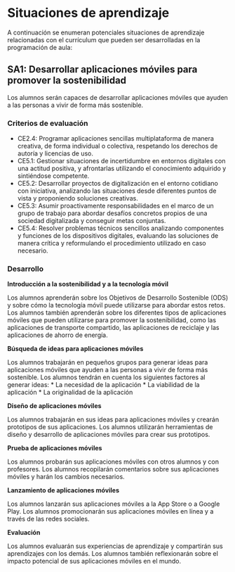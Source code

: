 # Situaciones de aprendizaje

A continuación se enumeran potenciales situaciones de aprendizaje relacionadas con el currículum que pueden ser desarrolladas en la programación de aula:

## SA1: Desarrollar aplicaciones móviles para promover la sostenibilidad

Los alumnos serán capaces de desarrollar aplicaciones móviles que ayuden a las personas a vivir de forma más sostenible.

### Criterios de evaluación

* CE2.4: Programar aplicaciones sencillas multiplataforma de manera creativa, de forma individual o colectiva, respetando los derechos de autoría y licencias de uso.
* CE5.1: Gestionar situaciones de incertidumbre en entornos digitales con una actitud positiva, y afrontarlas utilizando el conocimiento adquirido y sintiéndose competente.
* CE5.2: Desarrollar proyectos de digitalización en el entorno cotidiano con iniciativa, analizando las situaciones desde diferentes puntos de vista y proponiendo soluciones creativas.
* CE5.3: Asumir proactivamente responsabilidades en el marco de un grupo de trabajo para abordar desafíos concretos propios de una sociedad digitalizada y conseguir metas conjuntas.
* CE5.4: Resolver problemas técnicos sencillos analizando componentes y funciones de los dispositivos digitales, evaluando las soluciones de manera crítica y reformulando el procedimiento utilizado en caso necesario.

### Desarrollo

**Introducción a la sostenibilidad y a la tecnología móvil**

Los alumnos aprenderán sobre los Objetivos de Desarrollo Sostenible (ODS) y sobre cómo la tecnología móvil puede utilizarse para abordar estos retos.
Los alumnos también aprenderán sobre los diferentes tipos de aplicaciones móviles que pueden utilizarse para promover la sostenibilidad, como las aplicaciones de transporte compartido, las aplicaciones de reciclaje y las aplicaciones de ahorro de energía.

**Búsqueda de ideas para aplicaciones móviles**

Los alumnos trabajarán en pequeños grupos para generar ideas para aplicaciones móviles que ayuden a las personas a vivir de forma más sostenible.
Los alumnos tendrán en cuenta los siguientes factores al generar ideas:
    * La necesidad de la aplicación
    * La viabilidad de la aplicación
    * La originalidad de la aplicación

**Diseño de aplicaciones móviles**

Los alumnos trabajarán en sus ideas para aplicaciones móviles y crearán prototipos de sus aplicaciones.
Los alumnos utilizarán herramientas de diseño y desarrollo de aplicaciones móviles para crear sus prototipos.

**Prueba de aplicaciones móviles**

Los alumnos probarán sus aplicaciones móviles con otros alumnos y con profesores.  Los alumnos recopilarán comentarios sobre sus aplicaciones móviles y harán los cambios necesarios.

**Lanzamiento de aplicaciones móviles**

Los alumnos lanzarán sus aplicaciones móviles a la App Store o a Google Play.
Los alumnos promocionarán sus aplicaciones móviles en línea y a través de las redes sociales.

**Evaluación**

Los alumnos evaluarán sus experiencias de aprendizaje y compartirán sus aprendizajes con los demás.
Los alumnos también reflexionarán sobre el impacto potencial de sus aplicaciones móviles en el mundo.
